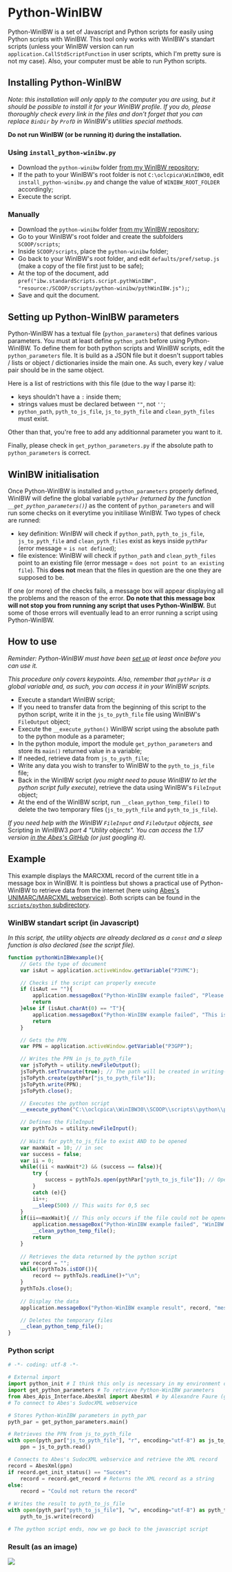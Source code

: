 # Python-WinIBW

Python-WinIBW is a set of Javascript and Python scripts for easily using Python scripts with WinIBW.
This tool only works with WinIBW's standart scripts (unless your WinIBW version can run `application.CallStdScriptFunction` in user scripts, which I'm pretty sure is not my case).
Also, your computer must be able to run Python scripts.

## Installing Python-WinIBW

_Note: this installation will only apply to the computer you are using, but it should be possible to install it for your WinIBW profile.
If you do, please thoroughly check every link in the files and don't forget that you can replace `BinDir` by `ProfD` in WinIBW's utilities special methods._

__Do not run WinIBW (or be running it) during the installation.__

### Using `install_python-winibw.py`

* Download the `python-winibw` folder [from my WinIBW repository](https://github.com/Alban-Peyrat/WinIBW/tree/main/scripts/python-winibw);
* If the path to your WinIBW's root folder is not `C:\oclcpica\WinIBW30`, edit `install_python-winibw.py` and change the value of `WINIBW_ROOT_FOLDER` accordingly;
* Execute the script.

### Manually

* Download the `python-winibw` folder [from my WinIBW repository](https://github.com/Alban-Peyrat/WinIBW/tree/main/scripts/python-winibw);
* Go to your WinIBW's root folder and create the subfolders `SCOOP/scripts`;
* Inside `SCOOP/scripts`, place the `python-winibw` folder;
* Go back to your WinIBW's root folder, and edit `defaults/pref/setup.js` (make a copy of the file first just to be safe);
* At the top of the document, add `pref("ibw.standardScripts.script.pythWinIBW", "resource:/SCOOP/scripts/python-winibw/pythWinIBW.js");`;
* Save and quit the document.

## Setting up Python-WinIBW parameters

Python-WinIBW has a textual file (`python_parameters`) that defines various parameters.
You must at least define `python_path` before using Python-WinIBW.
To define them for both python scripts and WinIBW scripts, edit the `python_parameters` file.
It is build as a JSON file but it doesn't support tables / lists or object / dictionaries inside the main one.
As such, every key / value pair should be in the same object.

Here is a list of restrictions with this file (due to the way I parse it):
* keys shouldn't have a `:` inside them;
* strings values must be declared between `""`, not `''`;
* `python_path`, `pyth_to_js_file`, `js_to_pyth_file` and `clean_pyth_files` must exist.

Other than that, you're free to add any additionnal parameter you want to it.

Finally, please check in `get_python_parameters.py` if the absolute path to `python_parameters` is correct.

## WinIBW initialisation

Once Python-WinIBW is installed and `python_parameters` properly defined, WinIBW will define the global variable `pythPar` _(returned by the function `__get_python_parameters()`)_ as the content of `python_parameters` and will run some checks on it everytime you initiliase WinIBW.
Two types of check are runned:
* key definition: WinIBW will check if `python_path`, `pyth_to_js_file`, `js_to_pyth_file` and `clean_pyth_files` exist as keys inside `pythPar` (error message = `is not defined`);
* file existence: WinIBW will check if `python_path` and `clean_pyth_files` point to an existing file (error message = `does not point to an existing file`).
This __does not__ mean that the files in question are the one they are supposed to be.

If one (or more) of the checks fails, a message box will appear displaying all the problems and the reason of the error.
__Do note that this message box will not stop you from running any script that uses Python-WinIBW.__
But some of those errors will eventually lead to an error running a script using Python-WinIBW.

## How to use

_Reminder: Python-WinIBW must have been [set up](#setting-up-python-winibw-parameters) at least once before you can use it._

_This procedure only covers keypoints. Also, remember that `pythPar` is a global variable and, as such, you can access it in your WinIBW scripts._

* Execute a standart WinIBW script;
* If you need to transfer data from the beginning of this script to the python script, write it in the `js_to_pyth_file` file using WinIBW's `FileOutput` object;
* Execute the `__execute_python()` WinIBW script using the absolute path to the python module as a parameter;
* In the python module, import the module `get_python_parameters` and store its `main()` returned value in a variable;
* If needed, retrieve data from `js_to_pyth_file`;
* Write any data you wish to transfer to WinIBW to the `pyth_to_js_file` file;
* Back in the WinIBW script _(you might need to pause WinIBW to let the python script fully execute)_, retrieve the data using WinIBW's `FileInput` object;
* At the end of the WinIBW script, run `__clean_python_temp_file()` to delete the two temporary files (`js_to_pyth_file` and `pyth_to_js_file`).

_If you need help with the WinIBW `FileInput` and `FileOutput` objects, see_ Scripting in WinIBW3 _part 4 "Utility objects"._
_You can access the 1.17 version [in the Abes's GitHub](https://github.com/abes-esr/winibw-scripts/blob/3f374e37151ab686fd1423cc21195b997d7df4b9/documentation/Scripting_in_WinIBW3.7.0.pdf) (or just googling it)._

## Example

This example displays the MARCXML record of the current title in a message box in WinIBW.
It is pointless but shows a practical use of Python-WinIBW to retrieve data from the internet (here using [Abes's UNIMARC/MARCXML webservice](http://documentation.abes.fr/sudoc/manuels/administration/aidewebservices/index.html#SudocMarcXML)).
Both scripts can be found in the [`scripts/python` subdirectory](https://github.com/Alban-Peyrat/WinIBW/tree/main/scripts/python).

### WinIBW standart script (in Javascript)

_In this script, the utility objects are already declared as a `const` and a sleep function is also declared (see the script file)._

``` Javascript
function pythonWinIBWexample(){
	// Gets the type of document
	var isAut = application.activeWindow.getVariable("P3VMC");

	// Checks if the script can properly execute
	if (isAut == ""){
		application.messageBox("Python-WinIBW example failed", "Please select a record before executing the script.", "error-icon")
		return
	}else if (isAut.charAt(0) == "T"){
		application.messageBox("Python-WinIBW example failed", "This is record is an authority record, not a document record.", "error-icon")
		return
	}

	// Gets the PPN
	var PPN = application.activeWindow.getVariable("P3GPP");

	// Writes the PPN in js_to_pyth_file
	var jsToPyth = utility.newFileOutput();
	jsToPyth.setTruncate(true); // The path will be created in writing-mode and not in append-mode
	jsToPyth.create(pythPar["js_to_pyth_file"]);
	jsToPyth.write(PPN);
	jsToPyth.close();

	// Executes the python script
	__execute_python("C:\\oclcpica\\WinIBW30\\SCOOP\\scripts\\python\\python-winibw_example.py");

	// Defines the FileInput
	var pythToJs = utility.newFileInput();
	
	// Waits for pyth_to_js_file to exist AND to be opened 
	var maxWait = 10; // in sec
	var success = false;
	var ii = 0;
	while((ii < maxWait*2) && (success == false)){
		try {
			success = pythToJs.open(pythPar["pyth_to_js_file"]); // Opens pyth_to_js_file
		}
		catch (e){}
		ii++;
		__sleep(500) // This waits for 0,5 sec
	}
	if(ii==maxWait){ // This only occurs if the file could not be opened
		application.messageBox("Python-WinIBW example failed", "WinIBW could not open pyth_to_js_file after "+maxWait+" seconds. The script will delete temporary files and stop.", "error-icon");
		__clean_python_temp_file();
		return
	}
		
	// Retrieves the data returned by the python script	
	var record = "";
	while(!pythToJs.isEOF()){
		record += pythToJs.readLine()+"\n";
	}
	pythToJs.close();
	
	// Display the data
	application.messageBox("Python-WinIBW example result", record, "message-icon");

	// Deletes the temporary files
	__clean_python_temp_file();
}
```

### Python script

``` Python
# -*- coding: utf-8 -*-

# External import
import python_init # I think this only is necessary in my environment of work
import get_python_parameters # To retrieve Python-WinIBW parameters
from Abes_Apis_Interface.AbesXml import AbesXml # by Alexandre Faure (github.com/louxfaure)
# To connect to Abes's SudocXML webservice

# Stores Python-WinIBW parameters in pyth_par
pyth_par = get_python_parameters.main()

# Retrieves the PPN from js_to_pyth_file
with open(pyth_par["js_to_pyth_file"], "r", encoding="utf-8") as js_to_pyth:
    ppn = js_to_pyth.read()

# Connects to Abes's SudocXML webservice and retrieve the XML record
record = AbesXml(ppn)
if record.get_init_status() == "Succes":
    record = record.get_record # Returns the XML record as a string
else:
    record = "Could not return the record"

# Writes the result to pyth_to_js_file
with open(pyth_par["pyth_to_js_file"], "w", encoding="utf-8") as pyth_to_js:
    pyth_to_js.write(record)

# The python script ends, now we go back to the javascript script
```

### Result (as an image)

![](img/python-winibw_example_result.png)

